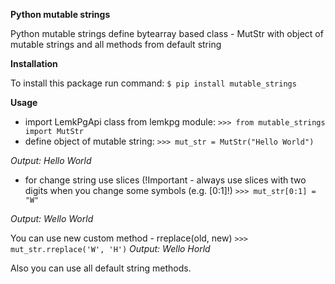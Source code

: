 **Python mutable strings**

Python mutable strings define bytearray based class - MutStr with object of mutable strings and all
 methods from default string

**Installation**

To install this package run command: `$ pip install mutable_strings`

**Usage**

- import LemkPgApi class from lemkpg module: `>>> from mutable_strings import MutStr`
- define object of mutable string: 
`>>> mut_str = MutStr("Hello World")`

_Output: Hello World_

- for change string use slices (!Important - always use slices with two digits 
when you change some symbols (e.g. [0:1]!)
 `>>> mut_str[0:1] = "W"`
 
_Output: Wello World_

You can use new custom method - rreplace(old, new)
`>>> mut_str.rreplace('W', 'H')`
_Output: Wello Horld_

Also you can use all default string methods.